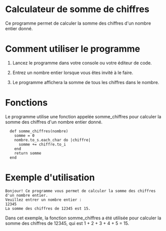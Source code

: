 # Calculateur de somme de chiffres

Ce programme permet de calculer la somme des chiffres d'un nombre entier donné.

# Comment utiliser le programme
1. Lancez le programme dans votre console ou votre éditeur de code.

2. Entrez un nombre entier lorsque vous êtes invité à le faire.
3. Le programme affichera la somme de tous les chiffres dans le nombre.


# Fonctions
Le programme utilise une fonction appelée somme_chiffres pour calculer la somme des chiffres d'un nombre entier donné.


      def somme_chiffres(nombre)
        somme = 0
        nombre.to_s.each_char do |chiffre|
          somme += chiffre.to_i
        end
        return somme
      end
      
# Exemple d'utilisation

    Bonjour! Ce programme vous permet de calculer la somme des chiffres d'un nombre entier.
    Veuillez entrer un nombre entier :
    12345
    La somme des chiffres de 12345 est 15.
    
Dans cet exemple, la fonction somme_chiffres a été utilisée pour calculer la somme des chiffres de 12345, qui est 1 + 2 + 3 + 4 + 5 = 15.

